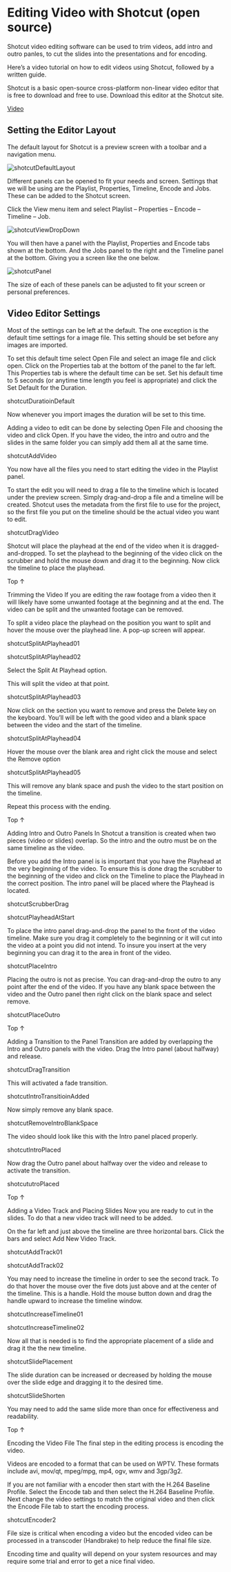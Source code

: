 # Editing Video with Shotcut (open source)

Shotcut video editing software can be used to trim videos, add intro and outro panles, to cut the slides into the presentations and for encoding.

Here’s a video tutorial on how to edit videos using Shotcut, followed by a written guide.

Shotcut is a basic open-source cross-platform non-linear video editor that is free to download and free to use. Download this editor at the Shotcut site.

[Video](https://videopress.com/embed/OktT3yju)

## Setting the Editor Layout

The default layout for Shotcut is a preview screen with a toolbar and a navigation menu.

![shotcutDefaultLayout](./images/shotcut-default-layout.png)

Different panels can be opened to fit your needs and screen. Settings that we will be using are the Playlist, Properties, Timeline, Encode and Jobs. These can be added to the Shotcut screen.

Click the View menu item and select Playlist – Properties – Encode – Timeline – Job.

![shotcutViewDropDown](./images/shotcut-view-drop-down.png)

You will then have a panel with the Playlist, Properties and Encode tabs shown at the bottom. And the Jobs panel to the right and the Timeline panel at the bottom. Giving you a screen like the one below.

![shotcutPanel](./images/shotcut-panel.png)

The size of each of these panels can be adjusted to fit your screen or personal preferences.

## Video Editor Settings

Most of the settings can be left at the default. The one exception is the default time settings for a image file. This setting should be set before any images are imported.

To set this default time select Open File and select an image file and click open. Click on the Properties tab at the bottom of the panel to the far left. This Properties tab is where the default time can be set. Set his default time to 5 seconds (or anytime time length you feel is appropriate) and click the Set Default for the Duration.

shotcutDuratioinDefault

Now whenever you import images the duration will be set to this time.

Adding a video to edit can be done by selecting Open File and choosing the video and click Open. If you have the video, the intro and outro and the slides in the same folder you can simply add them all at the same time.

shotcutAddVideo

You now have all the files you need to start editing the video in the Playlist panel.

To start the edit you will need to drag a file to the timeline which is located under the preview screen. Simply drag-and-drop a file and a timeline will be created. Shotcut uses the metadata from the first file to use for the project, so the first file you put on the timeline should be the actual video you want to edit.

shotcutDragVideo

Shotcut will place the playhead at the end of the video when it is dragged-and-dropped. To set the playhead to the beginning of the video click on the scrubber and hold the mouse down and drag it to the beginning. Now click the timeline to place the playhead.

Top ↑

Trimming the Video
If you are editing the raw footage from a video then it will likely have some unwanted footage at the beginning and at the end. The video can be split and the unwanted footage can be removed.

To split a video place the playhead on the position you want to split and hover the mouse over the playhead line. A pop-up screen will appear.

shotcutSplitAtPlayhead01

shotcutSplitAtPlayhead02

Select the Split At Playhead option.

This will split the video at that point.

shotcutSplitAtPlayhead03

Now click on the section you want to remove and press the Delete key on the keyboard. You’ll will be left with the good video and a blank space between the video and the start of the timeline.

shotcutSplitAtPlayhead04

Hover the mouse over the blank area and right click the mouse and select the Remove option

shotcutSplitAtPlayhead05

This will remove any blank space and push the video to the start position on the timeline.

Repeat this process with the ending.

Top ↑

Adding Intro and Outro Panels
In Shotcut a transition is created when two pieces (video or slides) overlap. So the intro and the outro must be on the same timeline as the video.

Before you add the Intro panel is is important that you have the Playhead at the very beginning of the video. To ensure this is done drag the scrubber to the beginning of the video and click on the Timeline to place the Playhead in the correct position. The intro panel will be placed where the Playhead is located.

shotcutScrubberDrag

shotcutPlayheadAtStart

To place the intro panel drag-and-drop the panel to the front of the video timeline. Make sure you drag it completely to the beginning or it will cut into the video at a point you did not intend. To insure you insert at the very beginning you can drag it to the area in front of the video.

shotcutPlaceIntro

Placing the outro is not as precise. You can drag-and-drop the outro to any point after the end of the video. If you have any blank space between the video and the Outro panel then right click on the blank space and select remove.

shotcutPlaceOutro

Top ↑

Adding a Transition to the Panel
Transition are added by overlapping the Intro and Outro panels with the video. Drag the Intro panel (about halfway) and release.

shotcutDragTransition

This will activated a fade transition.

shotcutIntroTransitioinAdded

Now simply remove any blank space.

shotcutRemoveIntroBlankSpace

The video should look like this with the Intro panel placed properly.

shotcutIntroPlaced

Now drag the Outro panel about halfway over the video and release to activate the transition.

shotcututroPlaced

Top ↑

Adding a Video Track and Placing Slides
Now you are ready to cut in the slides. To do that a new video track will need to be added.

On the far left and just above the timeline are three horizontal bars. Click the bars and select Add New Video Track.

shotcutAddTrack01

shotcutAddTrack02

You may need to increase the timeline in order to see the second track.
To do that hover the mouse over the five dots just above and at the center of the timeline. This is a handle. Hold the mouse button down and drag the handle upward to increase the timeline window.

shotcutIncreaseTimeline01

shotcutIncreaseTimeline02

Now all that is needed is to find the appropriate placement of a slide and drag it the the new timeline.

shotcutSlidePlacement

The slide duration can be increased or decreased by holding the mouse over the slide edge and dragging it to the desired time.

shotcutSlideShorten

You may need to add the same slide more than once for effectiveness and readability.

Top ↑

Encoding the Video File
The final step in the editing process is encoding the video.

Videos are encoded to a format that can be used on WPTV. These formats include avi, mov/qt, mpeg/mpg, mp4, ogv, wmv and 3gp/3g2.

If you are not familiar with a encoder then start with the H.264 Baseline Profile. Select the Encode tab and then select the H.264 Baseline Profile. Next change the video settings to match the original video and then click the Encode File tab to start the encoding process.

shotcutEncoder2

File size is critical when encoding a video but the encoded video can be processed in a transcoder (Handbrake) to help reduce the final file size.

Encoding time and quality will depend on your system resources and may require some trial and error to get a nice final video.